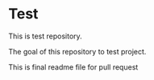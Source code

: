 # Test
This is test repository.

The goal of this repository to test project.

This is final readme file for pull request
